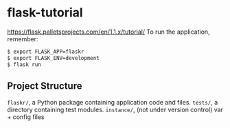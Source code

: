 # flask-tutorial
https://flask.palletsprojects.com/en/1.1.x/tutorial/
To run the application, remember:
```bash
$ export FLASK_APP=flaskr
$ export FLASK_ENV=development
$ flask run
```

## Project Structure
`flaskr/`, a Python package containing application code and files.
`tests/`, a directory containing test modules.
`instance/`, (not under version control) var + config files
